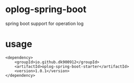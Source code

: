 # oplog-spring-boot
spring boot support for operation log

# usage
```
<dependency>
    <groupId>io.github.dk900912</groupId>
    <artifactId>oplog-spring-boot-starter</artifactId>
    <version>1.0.1</version>
</dependency>
```
